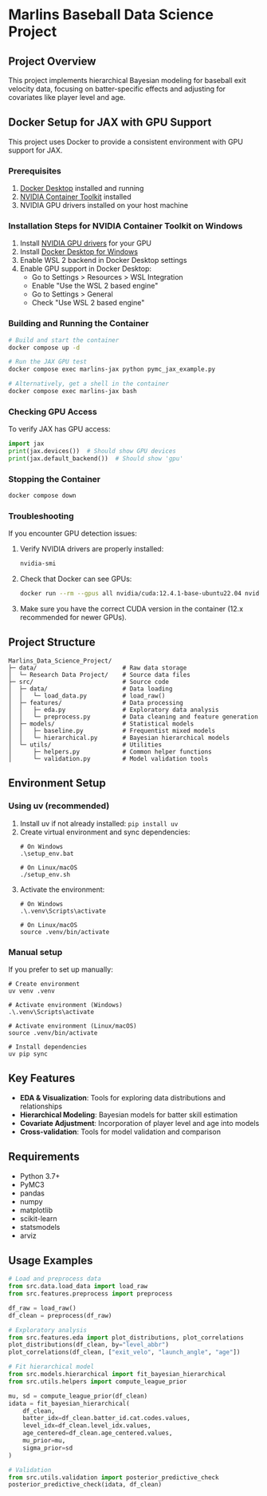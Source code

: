 # Marlins Baseball Data Science Project

## Project Overview
This project implements hierarchical Bayesian modeling for baseball exit velocity data, focusing on batter-specific effects and adjusting for covariates like player level and age.

## Docker Setup for JAX with GPU Support

This project uses Docker to provide a consistent environment with GPU support for JAX.

### Prerequisites

1. [Docker Desktop](https://www.docker.com/products/docker-desktop/) installed and running
2. [NVIDIA Container Toolkit](https://docs.nvidia.com/datacenter/cloud-native/container-toolkit/latest/install-guide.html) installed
3. NVIDIA GPU drivers installed on your host machine

### Installation Steps for NVIDIA Container Toolkit on Windows

1. Install [NVIDIA GPU drivers](https://www.nvidia.com/Download/index.aspx) for your GPU
2. Install [Docker Desktop for Windows](https://www.docker.com/products/docker-desktop/)
3. Enable WSL 2 backend in Docker Desktop settings
4. Enable GPU support in Docker Desktop:
   - Go to Settings > Resources > WSL Integration
   - Enable "Use the WSL 2 based engine"
   - Go to Settings > General
   - Check "Use WSL 2 based engine"

### Building and Running the Container

```bash
# Build and start the container
docker compose up -d

# Run the JAX GPU test
docker compose exec marlins-jax python pymc_jax_example.py

# Alternatively, get a shell in the container
docker compose exec marlins-jax bash
```

### Checking GPU Access

To verify JAX has GPU access:

```python
import jax
print(jax.devices())  # Should show GPU devices
print(jax.default_backend())  # Should show 'gpu'
```

### Stopping the Container

```bash
docker compose down
```

### Troubleshooting

If you encounter GPU detection issues:

1. Verify NVIDIA drivers are properly installed:
   ```bash
   nvidia-smi
   ```

2. Check that Docker can see GPUs:
   ```bash
   docker run --rm --gpus all nvidia/cuda:12.4.1-base-ubuntu22.04 nvidia-smi
   ```

3. Make sure you have the correct CUDA version in the container (12.x recommended for newer GPUs).

## Project Structure
```
Marlins_Data_Science_Project/
├─ data/                        # Raw data storage
│  └─ Research Data Project/    # Source data files
├─ src/                         # Source code
│  ├─ data/                     # Data loading
│  │   └─ load_data.py          # load_raw()
│  ├─ features/                 # Data processing
│  │   ├─ eda.py                # Exploratory data analysis
│  │   └─ preprocess.py         # Data cleaning and feature generation
│  ├─ models/                   # Statistical models
│  │   ├─ baseline.py           # Frequentist mixed models
│  │   └─ hierarchical.py       # Bayesian hierarchical models
│  └─ utils/                    # Utilities
│      ├─ helpers.py            # Common helper functions
│      └─ validation.py         # Model validation tools
```

## Environment Setup

### Using uv (recommended)
1. Install uv if not already installed: `pip install uv`
2. Create virtual environment and sync dependencies:
   ```
   # On Windows
   .\setup_env.bat
   
   # On Linux/macOS
   ./setup_env.sh
   ```
3. Activate the environment:
   ```
   # On Windows
   .\.venv\Scripts\activate
   
   # On Linux/macOS
   source .venv/bin/activate
   ```

### Manual setup
If you prefer to set up manually:
```
# Create environment
uv venv .venv

# Activate environment (Windows)
.\.venv\Scripts\activate

# Activate environment (Linux/macOS)
source .venv/bin/activate

# Install dependencies
uv pip sync
```

## Key Features
- **EDA & Visualization**: Tools for exploring data distributions and relationships
- **Hierarchical Modeling**: Bayesian models for batter skill estimation
- **Covariate Adjustment**: Incorporation of player level and age into models
- **Cross-validation**: Tools for model validation and comparison

## Requirements
- Python 3.7+
- PyMC3
- pandas
- numpy
- matplotlib
- scikit-learn
- statsmodels
- arviz

## Usage Examples
```python
# Load and preprocess data
from src.data.load_data import load_raw
from src.features.preprocess import preprocess

df_raw = load_raw()
df_clean = preprocess(df_raw)

# Exploratory analysis
from src.features.eda import plot_distributions, plot_correlations
plot_distributions(df_clean, by="level_abbr")
plot_correlations(df_clean, ["exit_velo", "launch_angle", "age"])

# Fit hierarchical model
from src.models.hierarchical import fit_bayesian_hierarchical
from src.utils.helpers import compute_league_prior

mu, sd = compute_league_prior(df_clean)
idata = fit_bayesian_hierarchical(
    df_clean,
    batter_idx=df_clean.batter_id.cat.codes.values,
    level_idx=df_clean.level_idx.values,
    age_centered=df_clean.age_centered.values,
    mu_prior=mu,
    sigma_prior=sd
)

# Validation
from src.utils.validation import posterior_predictive_check
posterior_predictive_check(idata, df_clean)
``` 